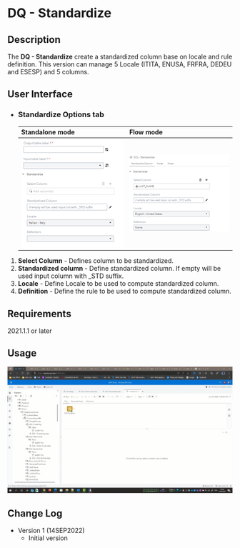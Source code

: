 # DQ - Standardize

## Description

The **DQ - Standardize** create a standardized column base on locale and rule definition. This version can manage 5 Locale (ITITA, ENUSA, FRFRA, DEDEU and ESESP) and 5 columns.  

## User Interface  

* ### Standardize Options tab ###

   | Standalone mode | Flow mode |
   | --- | --- |                  
   | ![](img/dqstandardize-tabstandardizeoptions-standalone.png) | ![](img/dqstandardize-tabstandardizeoptions-flowmode.png) |

1. **Select Column** - Defines column to be standardized.  
2. **Standardized column** - Define standardized column. If empty will be used input column with _STD suffix.  
3. **Locale**          - Define Locale to be used to compute standardized column.  
4. **Definition**      - Define the rule to be used to compute standardized column.  

## Requirements  

2021.1.1 or later

## Usage  

![Using the DQ - Standardize Custom Step](img/dqstandardize.gif)

## Change Log  

* Version 1 (14SEP2022)
    * Initial version 